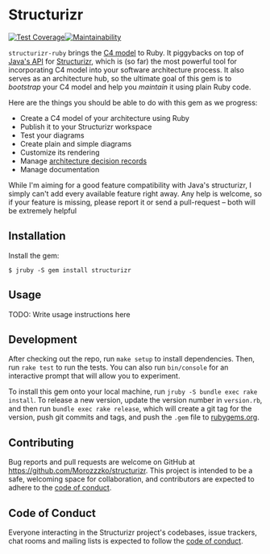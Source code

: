 # Structurizr

[![Test Coverage](https://api.codeclimate.com/v1/badges/b75e8c130fc8b3bf54b5/test_coverage)](https://codeclimate.com/github/Morozzzko/structurizr-ruby/test_coverage)[![Maintainability](https://api.codeclimate.com/v1/badges/b75e8c130fc8b3bf54b5/maintainability)](https://codeclimate.com/github/Morozzzko/structurizr-ruby/maintainability)


`structurizr-ruby` brings the [C4 model](https://c4model.com) to Ruby. It piggybacks on top of [Java's API](https://github.com/structurizr/java) for [Structurizr](https://structurizr.com), which is (so far) the most powerful tool for incorporating C4 model into your software architecture process. It also serves as an architecture hub, so the ultimate goal of this gem is to _bootstrap_ your C4 model and help you _maintain_ it using plain Ruby code.

Here are the things you should be able to do with this gem as we progress:

* Create a C4 model of your architecture using Ruby
* Publish it to your Structurizr workspace
* Test your diagrams
* Create plain and simple diagrams
* Customize its rendering
* Manage [architecture decision records](https://github.com/joelparkerhenderson/architecture_decision_record)
* Manage documentation

While I'm aiming for a good feature compatibility with Java's structurizr, I simply can't add every available feature right away. Any help is welcome, so if your feature is missing, please report it or send a pull-request – both will be extremely helpful

## Installation

Install the gem:

    $ jruby -S gem install structurizr

## Usage

TODO: Write usage instructions here

## Development

After checking out the repo, run `make setup` to install dependencies. Then, run `rake test` to run the tests. You can also run `bin/console` for an interactive prompt that will allow you to experiment.

To install this gem onto your local machine, run `jruby -S bundle exec rake install`. To release a new version, update the version number in `version.rb`, and then run `bundle exec rake release`, which will create a git tag for the version, push git commits and tags, and push the `.gem` file to [rubygems.org](https://rubygems.org).

## Contributing

Bug reports and pull requests are welcome on GitHub at https://github.com/Morozzzko/structurizr. This project is intended to be a safe, welcoming space for collaboration, and contributors are expected to adhere to the [code of conduct](https://github.com/Morozzzko/structurizr-ruby/blob/master/CODE_OF_CONDUCT.md).


## Code of Conduct

Everyone interacting in the Structurizr project's codebases, issue trackers, chat rooms and mailing lists is expected to follow the [code of conduct](https://github.com/Morozzzko/structurizr-ruby/blob/master/CODE_OF_CONDUCT.md).
